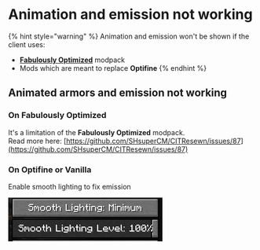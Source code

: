 # Animation and emission not working

{% hint style="warning" %}
Animation and emission won't be shown if the client uses:

* [**Fabulously Optimized**](https://www.curseforge.com/minecraft/modpacks/fabulously-optimized) modpack
* Mods which are meant to replace **Optifine**
{% endhint %}

## Animated armors and emission not working

### On Fabulously Optimized

It's a limitation of the **Fabulously Optimized** modpack.\
Read more here: [https://github.com/SHsuperCM/CITResewn/issues/87](https://github.com/SHsuperCM/CITResewn/issues/87)

### On Optifine or Vanilla

Enable smooth lighting to fix emission

![](<../../.gitbook/assets/image (147).png>)
